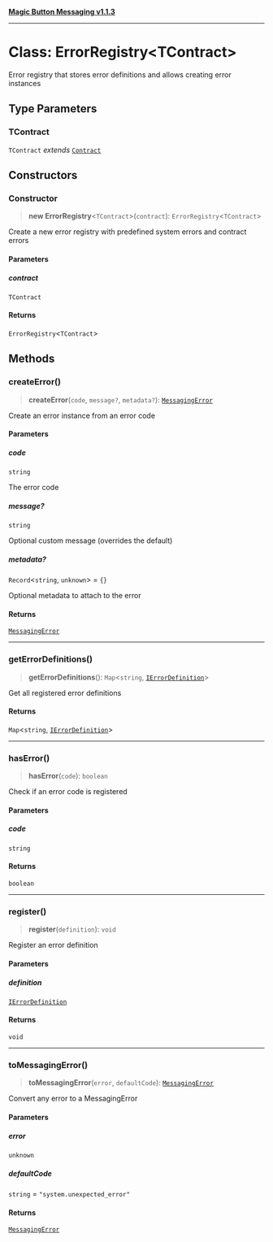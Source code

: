[**Magic Button Messaging v1.1.3**](../README.md)

***

# Class: ErrorRegistry\<TContract\>

Error registry that stores error definitions and allows creating error instances

## Type Parameters

### TContract

`TContract` *extends* [`Contract`](../type-aliases/Contract.md)

## Constructors

### Constructor

> **new ErrorRegistry**\<`TContract`\>(`contract`): `ErrorRegistry`\<`TContract`\>

Create a new error registry with predefined system errors and contract errors

#### Parameters

##### contract

`TContract`

#### Returns

`ErrorRegistry`\<`TContract`\>

## Methods

### createError()

> **createError**(`code`, `message?`, `metadata?`): [`MessagingError`](MessagingError.md)

Create an error instance from an error code

#### Parameters

##### code

`string`

The error code

##### message?

`string`

Optional custom message (overrides the default)

##### metadata?

`Record`\<`string`, `unknown`\> = `{}`

Optional metadata to attach to the error

#### Returns

[`MessagingError`](MessagingError.md)

***

### getErrorDefinitions()

> **getErrorDefinitions**(): `Map`\<`string`, [`IErrorDefinition`](../interfaces/IErrorDefinition.md)\>

Get all registered error definitions

#### Returns

`Map`\<`string`, [`IErrorDefinition`](../interfaces/IErrorDefinition.md)\>

***

### hasError()

> **hasError**(`code`): `boolean`

Check if an error code is registered

#### Parameters

##### code

`string`

#### Returns

`boolean`

***

### register()

> **register**(`definition`): `void`

Register an error definition

#### Parameters

##### definition

[`IErrorDefinition`](../interfaces/IErrorDefinition.md)

#### Returns

`void`

***

### toMessagingError()

> **toMessagingError**(`error`, `defaultCode`): [`MessagingError`](MessagingError.md)

Convert any error to a MessagingError

#### Parameters

##### error

`unknown`

##### defaultCode

`string` = `"system.unexpected_error"`

#### Returns

[`MessagingError`](MessagingError.md)
